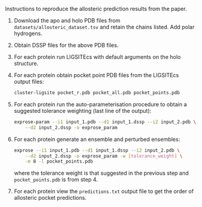 Instructions to reproduce the allosteric prediction results from the paper.

1. Download the apo and holo PDB files from `datasets/allosteric_dataset.tsv` and retain the chains listed. Add polar hydrogens.

2. Obtain DSSP files for the above PDB files.

3. For each protein run LIGSITEcs with default arguments on the holo structure.

4. For each protein obtain pocket point PDB files from the LIGSITEcs output files:

    ```bash
    cluster-ligsite pocket_r.pdb pocket_all.pdb pocket_points.pdb
    ```

5. For each protein run the auto-parameterisation procedure to obtain a suggested tolerance weighting (last line of the output):

    ```bash
    exprose-param --i1 input_1.pdb --d1 input_1.dssp --i2 input_2.pdb \
        --d2 input_2.dssp -o exprose_param
    ```

6. For each protein generate an ensemble and perturbed ensembles:

    ```bash
    exprose --i1 input_1.pdb --d1 input_1.dssp --i2 input_2.pdb \
        --d2 input_2.dssp -o exprose_param -w [tolerance_weight] \
        -m 8 -l pocket_points.pdb
    ```

    where the tolerance weight is that suggested in the previous step and `pocket_points.pdb` is from step 4.

7. For each protein view the `predictions.txt` output file to get the order of allosteric pocket predictions.
